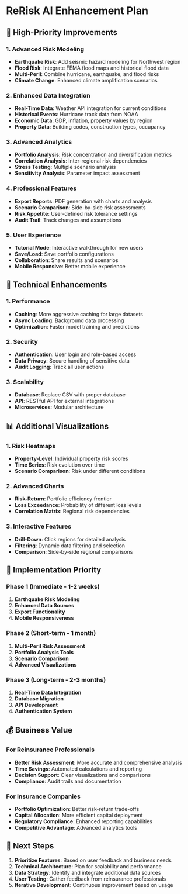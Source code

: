 # ReRisk AI Enhancement Plan

## 🎯 High-Priority Improvements

### 1. **Advanced Risk Modeling**
- **Earthquake Risk**: Add seismic hazard modeling for Northwest region
- **Flood Risk**: Integrate FEMA flood maps and historical flood data
- **Multi-Peril**: Combine hurricane, earthquake, and flood risks
- **Climate Change**: Enhanced climate amplification scenarios

### 2. **Enhanced Data Integration**
- **Real-Time Data**: Weather API integration for current conditions
- **Historical Events**: Hurricane track data from NOAA
- **Economic Data**: GDP, inflation, property values by region
- **Property Data**: Building codes, construction types, occupancy

### 3. **Advanced Analytics**
- **Portfolio Analysis**: Risk concentration and diversification metrics
- **Correlation Analysis**: Inter-regional risk dependencies
- **Stress Testing**: Multiple scenario analysis
- **Sensitivity Analysis**: Parameter impact assessment

### 4. **Professional Features**
- **Export Reports**: PDF generation with charts and analysis
- **Scenario Comparison**: Side-by-side risk assessments
- **Risk Appetite**: User-defined risk tolerance settings
- **Audit Trail**: Track changes and assumptions

### 5. **User Experience**
- **Tutorial Mode**: Interactive walkthrough for new users
- **Save/Load**: Save portfolio configurations
- **Collaboration**: Share results and scenarios
- **Mobile Responsive**: Better mobile experience

## 🔧 Technical Enhancements

### 1. **Performance**
- **Caching**: More aggressive caching for large datasets
- **Async Loading**: Background data processing
- **Optimization**: Faster model training and predictions

### 2. **Security**
- **Authentication**: User login and role-based access
- **Data Privacy**: Secure handling of sensitive data
- **Audit Logging**: Track all user actions

### 3. **Scalability**
- **Database**: Replace CSV with proper database
- **API**: RESTful API for external integrations
- **Microservices**: Modular architecture

## 📊 Additional Visualizations

### 1. **Risk Heatmaps**
- **Property-Level**: Individual property risk scores
- **Time Series**: Risk evolution over time
- **Scenario Comparison**: Risk under different conditions

### 2. **Advanced Charts**
- **Risk-Return**: Portfolio efficiency frontier
- **Loss Exceedance**: Probability of different loss levels
- **Correlation Matrix**: Regional risk dependencies

### 3. **Interactive Features**
- **Drill-Down**: Click regions for detailed analysis
- **Filtering**: Dynamic data filtering and selection
- **Comparison**: Side-by-side regional comparisons

## 🎯 Implementation Priority

### Phase 1 (Immediate - 1-2 weeks)
1. **Earthquake Risk Modeling**
2. **Enhanced Data Sources**
3. **Export Functionality**
4. **Mobile Responsiveness**

### Phase 2 (Short-term - 1 month)
1. **Multi-Peril Risk Assessment**
2. **Portfolio Analysis Tools**
3. **Scenario Comparison**
4. **Advanced Visualizations**

### Phase 3 (Long-term - 2-3 months)
1. **Real-Time Data Integration**
2. **Database Migration**
3. **API Development**
4. **Authentication System**

## 💰 Business Value

### For Reinsurance Professionals
- **Better Risk Assessment**: More accurate and comprehensive analysis
- **Time Savings**: Automated calculations and reporting
- **Decision Support**: Clear visualizations and comparisons
- **Compliance**: Audit trails and documentation

### For Insurance Companies
- **Portfolio Optimization**: Better risk-return trade-offs
- **Capital Allocation**: More efficient capital deployment
- **Regulatory Compliance**: Enhanced reporting capabilities
- **Competitive Advantage**: Advanced analytics tools

## 🚀 Next Steps

1. **Prioritize Features**: Based on user feedback and business needs
2. **Technical Architecture**: Plan for scalability and performance
3. **Data Strategy**: Identify and integrate additional data sources
4. **User Testing**: Gather feedback from reinsurance professionals
5. **Iterative Development**: Continuous improvement based on usage
